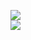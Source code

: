 [![](https://img.shields.io/badge/Made%20With-Github%20Spray-lightgrey.svg?style=for-the-badge&logo=github)](https://github.com/Annihil/github-spray#7391)  
[![](https://i.imgur.com/2DrTn0Z.gif)](https://github.com/Annihil/github-spray)